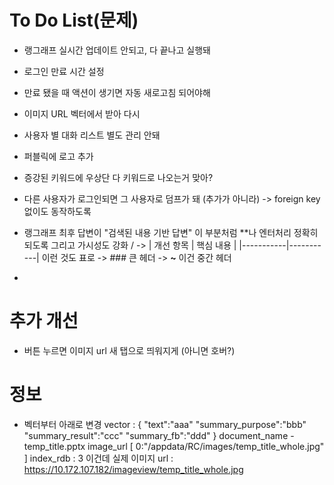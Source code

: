 # To Do List(문제)
- 랭그래프 실시간 업데이트 안되고, 다 끝나고 실행돼
- 로그인 만료 시간 설정
- 만료 됐을 때 액션이 생기면 자동 새로고침 되어야해
- 이미지 URL 벡터에서 받아 다시 
- 사용자 별 대화 리스트 별도 관리 안돼
- 퍼블릭에 로고 추가
- 증강된 키워드에 우상단 다 키워드로 나오는거 맞아?
- 다른 사용자가 로그인되면 그 사용자로 덤프가 돼 (추가가 아니라)
-> foreign key 없이도 동작하도록

- 랭그래프 최후 답변이 "검색된 내용 기반 답변" 이 부분처럼 **나 엔터처리 정확히 되도록 그리고 가시성도 강화 / 
-> | 개선 항목 | 핵심 내용 |
|-----------|-----------|
이런 것도 표로
-> ### 큰 헤더
-> **~** 이건 중간 헤더

- 


# 추가 개선
- 버튼 누르면 이미지 url 새 탭으로 띄워지게 (아니면 호버?)



# 정보
- 벡터부터 아래로 변경
vector : { "text":"aaa" "summary_purpose":"bbb" "summary_result":"ccc" "summary_fb":"ddd" } document_name - temp_title.pptx image_url [ 0:"/appdata/RC/images/temp_title_whole.jpg" ] index_rdb : 3 
이건데 
실제 이미지 url : https://10.172.107.182/imageview/temp_title_whole.jpg

